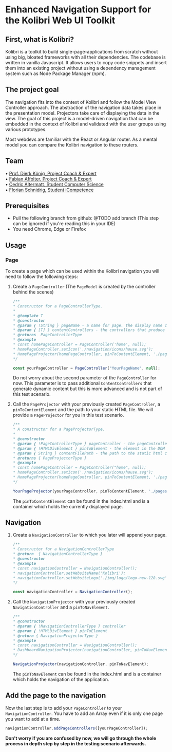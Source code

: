 # Enhanced Navigation Support for the Kolibri Web UI Toolkit

## First, what is Kolibri?
Kolibri is a toolkit to build single-page-applications from scratch without using big, bloated frameworks with all their dependencies. The codebase is written in vanilla Javascript. It allows users to copy code snippets and insert them into an existing project without using a dependency management system such as Node Package Manager (npm). 

## The project goal
The navigation fits into the context of Kolibri and follow the Model View Controller approach. The abstraction of the navigation data takes place in the presentation model. Projectors take care of displaying the data in the view. The goal of this project is a model-driven navigation that can be embedded in the context of Kolibri and validated with the user groups using various prototypes. 

Most webdevs are familiar with the React or Angular router. As a mental model you can compare the Kolibri navigation to these routers.

## Team
• [Prof. Dierk König, Project Coach & Expert](mailto:dierk.koenig@fhnw.ch)<br>
• [Fabian Affolter, Project Coach & Expert](mailto:fabian.affolter@fhnw.ch)<br>
• [Cedric Altermatt, Student Computer Science](mailto:cedric.altermatt1@students.fhnw.ch)<br>
• [Florian Schnidrig, Student iCompetence](mailto:florian.schnidrig@students.fhnw.ch)<br>

## Prerequisites
* Pull the following branch from github: @TODO add branch
(This step can be ignored if you're reading this in your IDE)
* You need Chrome, Edge or Firefox

## Usage
### Page
To create a page which can be used within the Kolibri navigation you will need to follow the following steps:
1. Create a `PageController` (The `PageModel` is created by the controller behind the scenes)
   ```Javascript
   /**
   * Constructor for a PageControllerType.
   *
   * @template T
   * @constructor
   * @param { !String } pageName - a name for page. the display name can be changed later, however the initial pageName must be unique as it will be set as the unchangeable hash that identifies the page. Mandatory
   * @param { [T] } contentControllers - the controllers that produce the dynamic content of this page.
   * @returns  PageControllerType
   * @example
   * const homePageController = PageController('home', null);
   * homePageController.setIcon('./navigation/icons/house.svg');
   * HomePageProjector(homePageController, pinToContentElement, './pages/home/home.html');
   */
   ```
   ```Javascript
   const yourPageController = PageController("YourPageName", null);
   ```
   Do not worry about the second parameter of the `PageController` for now. This parameter is to pass additional `ContentControllers` that generate dynamic content but this is more advanced and is not part of this test scenario.


2. Call the `PageProjector` with your previously created `PageController`, a `pinToContentElement` and the path to your static HTML file. We will provide a `PageProjector` for you in this test scenario. 
   ```Javascript
   /**
   * A constructor for a PageProjectorType.
   *
   * @constructor
   * @param { !PageControllerType } pageController - the pageController that controls the PageModelType we want to observe. Mandatory.
   * @param { !HTMLDivElement } pinToElement - the element in the DOM that we want to bind to append the pageContent. Mandatory.
   * @param { String } contentFilePath - the path to the static html content relative to index.html! Can be null.
   * @returns { PageProjectorType }
   * @example
   * const homePageController = PageController("home", null);
   * homePageController.setIcon('./navigation/icons/house.svg');
   * HomePageProjector(homePageController, pinToContentElement, './pages/home/home.html');
   */
   ```
   ```Javascript
   YourPageProjector(yourPageController, pinToContentElement, './pages/yourPage/yourPage.html');
   ```
   The `pinToContentElement` can be found in the index.html and is a container which holds the currently displayed page. 

## Navigation
1. Create a `NavigationController` to which you later will append your page.
   ```Javascript
   /**
   * Constructor for a NavigationControllerType
   * @return  { NavigationControllerType }
   * @constructor
   * @example
   * const navigationController = NavigationController();
   * navigationController.setWebsiteName('Kolibri');
   * navigationController.setWebsiteLogo('./img/logo/logo-new-128.svg');
   */
   ```
   ```Javascript
   const navigationController = NavigationController();
   ```

2. Call the `NavigationProjector` with your previously created `NavigationController` and a `pinToNavElement`.
   ```Javascript
   /**
   * @constructor
   * @param { !NavigationControllerType } controller
   * @param { !HTMLDivElement } pinToElement
   * @return { NavigationProjectorType }
   * @example
   * const navigationController = NavigationController();
   * DashboardNavigationProjector(navigationController, pinToNavElement);
   */
   ```
   ```Javascript
   NavigationProjector(navigationController, pinToNavElement);
   ```
   The `pinToNavElement` can be found in the index.html and is a container which holds the navigation of the application.

## Add the page to the navigation
   Now the last step is to add your `PageController` to your `NavigationController`. You have to add an Array even if it is only one page you want to add at a time.
   ```Javascript
   navigationController.addPageControllers([yourPageController]);
   ```

<b>Don't worry if you are confused by now, we will go through the whole process in depth step by step in the testing scenario afterwards.</b>

